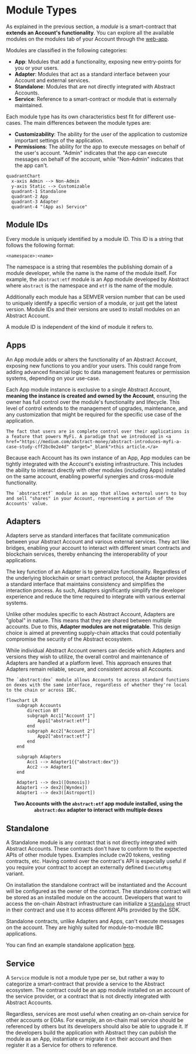 # Module Types

As explained in the previous section, a _module_ is a smart-contract that **extends an Account's functionality**. You can explore
all the available modules on the modules tab of your Account through
the <a href="https://console.abstract.money/modules" target="_blank">web-app</a>.

<!-- ```admonish info
In the previous sections we referred to these modules as "applications". We did this to simplify the mental framework of 
the Abstract SDK. However, the term "application" is not entirely accurate, instead we should refer to them as "modules". 
These modules come in different types, each with their own purpose. The most common of which is the "App" module, or 
"Abstract App".
``` -->

Modules are classified in the following categories:

- **App**: Modules that add a functionality, exposing new entry-points for you or your users.
- **Adapter**: Modules that act as a standard interface between your Account and external services.
- **Standalone**: Modules that are not directly integrated with Abstract Accounts.
- **Service**: Reference to a smart-contract or module that is externally maintained.

Each module type has its own characteristics best fit for different use-cases. The main differences between the module types are:

- **Customizability**: The ability for the user of the application to customize important settings of the application.
- **Permissions**: The ability for the app to execute messages on behalf of the user's account. "Admin" indicates that the app can execute messages on behalf of the account, while "Non-Admin" indicates that the app can't.

```mermaid
quadrantChart
  x-axis Admin --> Non-Admin
  y-axis Static --> Customizable
  quadrant-1 Standalone
  quadrant-2 App
  quadrant-3 Adapter
  quadrant-4 "(App as) Service"
```

## Module IDs

Every module is uniquely identified by a module ID. This ID is a string that follows the following format:

```text
<namespace>:<name>
```

The namespace is a string that resembles the publishing domain of a module developer, while the name is the name of the module itself. For example, the `abstract:etf` module is an App module developed by Abstract where `abstract` is the namespace and `etf` is the name of the module.

Additionally each module has a SEMVER version number that can be used to uniquely identify a specific version of a module, or just get the latest version. Module IDs and their versions are used to install modules on an Abstract Account.

A module ID is independent of the kind of module it refers to.

## Apps

An App module adds or alters the functionality of an Abstract Account, exposing new functions to you and/or your users.
This could range from adding advanced financial logic to data management features or permission systems,
depending on your use-case.

Each App module instance is exclusive to a single Abstract Account, **meaning the instance is created and owned by the Account**,
ensuring the owner has full control over the module's functionality and lifecycle. This level of control extends to the management of upgrades, maintenance, and any customization that might be required for the specific use case of the application.

```admonish info
The fact that users are in complete control over their applications is a feature that powers MyFi. A paradigm that we introduced in <a href="https://medium.com/abstract-money/abstract-introduces-myfi-a-case-study-cff2bc0e2e4d" target="_blank">this article.</a>
```

Because each Account has its own instance of an App, App modules can be tightly integrated with the Account's existing infrastructure. This includes the ability to interact directly with other modules (including Apps) installed on the same account, enabling powerful synergies and cross-module functionality.

```admonish example
The `abstract:etf` module is an app that allows external users to buy and sell "shares" in your Account, representing a portion of the Accounts' value.
```

## Adapters

Adapters serve as standard interfaces that facilitate communication between your Abstract Account and various external services. They act like bridges, enabling your account to interact with different smart contracts and blockchain services, thereby enhancing the interoperability of your applications.

The key function of an Adapter is to generalize functionality. Regardless of the underlying blockchain or smart contract protocol, the Adapter provides a standard interface that maintains consistency and simplifies the interaction process. As such, Adapters significantly simplify the developer experience and reduce the time required to integrate with various external systems.

Unlike other modules specific to each Abstract Account, Adapters are "global" in nature. This means that they are shared between multiple accounts. Due to this, **Adapter modules are not migratable**. This design choice is aimed at preventing supply-chain attacks that could potentially compromise the security of the Abstract ecosystem.

While individual Abstract Account owners can decide which Adapters and versions they wish to utilize, the overall control and maintenance of Adapters are handled at a platform level. This approach ensures that Adapters remain reliable, secure, and consistent across all Accounts.

```admonish example
The `abstract:dex` module allows Accounts to access standard functions on dexes with the same interface, regardless of whether they're local to the chain or across IBC.
```

```mermaid
flowchart LR
    subgraph Accounts
        direction BT
        subgraph Acc1["Account 1"]
            App1["abstract:etf"]
        end
        subgraph Acc2["Account 2"]
            App2["abstract:etf"]
        end
    end

    subgraph Adapters
        Acc1 --> Adapter1{{"abstract:dex"}}
        Acc2 --> Adapter1
    end

    Adapter1 --> dex1([Osmosis])
    Adapter1 --> dex2([Wyndex])
    Adapter1 --> dex3([Astroport])
```

<figcaption align = "center"><b>Two Accounts with the <code>abstract:etf</code> app module installed, using the <code>abstract:dex</code> adapter to interact with multiple dexes</b></figcaption>

## Standalone

A Standalone module is any contract that is not directly integrated with Abstract Accounts. These contracts don't have to conform to the expected APIs of other module types. Examples include cw20 tokens, vesting contracts, etc. Having control over the contract's API is especially useful if you require your contract to accept an externally defined `ExecuteMsg` variant.

On installation the standalone contract will be instantiated and the Account will be configured as the owner of the contract. The standalone contract will be stored as an installed module on the account. Developers that want to access the on-chain Abstract infrastructure can initialize a [`Standalone`](https://crates.io/crates/abstract-standalone) struct in their contract and use it to access different APIs provided by the SDK.

Standalone contracts, unlike Adapters and Apps, can't execute messages on the account. They are highly suited for module-to-module IBC applications.

You can find an example standalone application [here](https://github.com/AbstractSDK/abstract/tree/main/modules/contracts/standalones/ica-owner).

## Service

A `Service` module is not a module type per se, but rather a way to categorize a smart-contract that provide a service to the Abstract ecosystem. The contract could be an app module installed on an account of the service provider, or a contract that is not directly integrated with Abstract Accounts.

Regardless, services are most useful when creating an on-chain service for other accounts or EOAs. For example, an on-chain mail service should be referenced by others but its developers should also be able to upgrade it. If the developers build the application with Abstract they can publish the module as an App, instantiate or migrate it on their account and then register it as a Service for others to reference.
